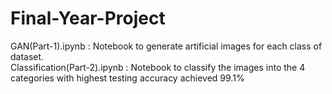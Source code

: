 # Final-Year-Project

GAN(Part-1).ipynb : Notebook to generate artificial images for each class of dataset. <br />
Classification(Part-2).ipynb : Notebook to classify the images into the 4 categories with highest testing accuracy achieved 99.1% 
